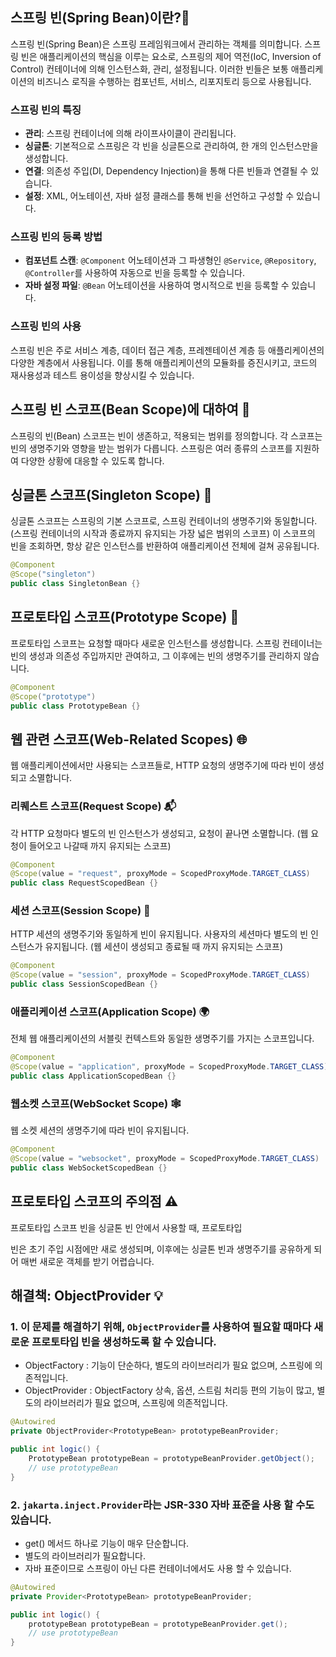 ## 스프링 빈(Spring Bean)이란?🫛
스프링 빈(Spring Bean)은 스프링 프레임워크에서 관리하는 객체를 의미합니다. 스프링 빈은 애플리케이션의 핵심을 이루는 요소로, 스프링의 제어 역전(IoC, Inversion of Control) 컨테이너에 의해 인스턴스화, 관리, 설정됩니다. 이러한 빈들은 보통 애플리케이션의 비즈니스 로직을 수행하는 컴포넌트, 서비스, 리포지토리 등으로 사용됩니다.


### 스프링 빈의 특징

- **관리**: 스프링 컨테이너에 의해 라이프사이클이 관리됩니다.
- **싱글톤**: 기본적으로 스프링은 각 빈을 싱글톤으로 관리하여, 한 개의 인스턴스만을 생성합니다.
- **연결**: 의존성 주입(DI, Dependency Injection)을 통해 다른 빈들과 연결될 수 있습니다.
- **설정**: XML, 어노테이션, 자바 설정 클래스를 통해 빈을 선언하고 구성할 수 있습니다.

### 스프링 빈의 등록 방법

- **컴포넌트 스캔**: `@Component` 어노테이션과 그 파생형인 `@Service`, `@Repository`, `@Controller`를 사용하여 자동으로 빈을 등록할 수 있습니다.
- **자바 설정 파일**: `@Bean` 어노테이션을 사용하여 명시적으로 빈을 등록할 수 있습니다.

### 스프링 빈의 사용

스프링 빈은 주로 서비스 계층, 데이터 접근 계층, 프레젠테이션 계층 등 애플리케이션의 다양한 계층에서 사용됩니다. 이를 통해 애플리케이션의 모듈화를 증진시키고, 코드의 재사용성과 테스트 용이성을 향상시킬 수 있습니다.


## 스프링 빈 스코프(Bean Scope)에 대하여 🌟

스프링의 빈(Bean) 스코프는 빈이 생존하고, 적용되는 범위를 정의합니다. 각 스코프는 빈의 생명주기와 영향을 받는 범위가 다릅니다. 스프링은 여러 종류의 스코프를 지원하여 다양한 상황에 대응할 수 있도록 합니다.

## 싱글톤 스코프(Singleton Scope) 🏰

싱글톤 스코프는 스프링의 기본 스코프로, 스프링 컨테이너의 생명주기와 동일합니다. (스프링 컨테이너의 시작과 종료까지 유지되는 가장 넓은 범위의 스코프) 이 스코프의 빈을 조회하면, 항상 같은 인스턴스를 반환하여 애플리케이션 전체에 걸쳐 공유됩니다.

```java
@Component
@Scope("singleton")
public class SingletonBean {}
```

## 프로토타입 스코프(Prototype Scope) 🌱

프로토타입 스코프는 요청할 때마다 새로운 인스턴스를 생성합니다. 스프링 컨테이너는 빈의 생성과 의존성 주입까지만 관여하고, 그 이후에는 빈의 생명주기를 관리하지 않습니다.

```java
@Component
@Scope("prototype")
public class PrototypeBean {}
```

## 웹 관련 스코프(Web-Related Scopes) 🌐

웹 애플리케이션에서만 사용되는 스코프들로, HTTP 요청의 생명주기에 따라 빈이 생성되고 소멸합니다.

### 리퀘스트 스코프(Request Scope) 📬

각 HTTP 요청마다 별도의 빈 인스턴스가 생성되고, 요청이 끝나면 소멸합니다. (웹 요청이 들어오고 나갈때 까지 유지되는 스코프)

```java
@Component
@Scope(value = "request", proxyMode = ScopedProxyMode.TARGET_CLASS)
public class RequestScopedBean {}
```

### 세션 스코프(Session Scope) 🛒

HTTP 세션의 생명주기와 동일하게 빈이 유지됩니다. 사용자의 세션마다 별도의 빈 인스턴스가 유지됩니다. (웹 세션이 생성되고 종료될 때 까지 유지되는 스코프)

```java
@Component
@Scope(value = "session", proxyMode = ScopedProxyMode.TARGET_CLASS)
public class SessionScopedBean {}
```

### 애플리케이션 스코프(Application Scope) 🌍

전체 웹 애플리케이션의 서블릿 컨텍스트와 동일한 생명주기를 가지는 스코프입니다.

```java
@Component
@Scope(value = "application", proxyMode = ScopedProxyMode.TARGET_CLASS)
public class ApplicationScopedBean {}
```

### 웹소켓 스코프(WebSocket Scope) 🕸️

웹 소켓 세션의 생명주기에 따라 빈이 유지됩니다.

```java
@Component
@Scope(value = "websocket", proxyMode = ScopedProxyMode.TARGET_CLASS)
public class WebSocketScopedBean {}
```

## 프로토타입 스코프의 주의점 ⚠️

프로토타입 스코프 빈을 싱글톤 빈 안에서 사용할 때, 프로토타입

 빈은 초기 주입 시점에만 새로 생성되며, 이후에는 싱글톤 빈과 생명주기를 공유하게 되어 매번 새로운 객체를 받기 어렵습니다.

## 해결책: ObjectProvider 💡

### 1. 이 문제를 해결하기 위해, `ObjectProvider`를 사용하여 필요할 때마다 새로운 프로토타입 빈을 생성하도록 할 수 있습니다.

 - ObjectFactory : 기능이 단순하다, 별도의 라이브러리가 필요 없으며, 스프링에 의존적입니다.
 - ObjectProvider : ObjectFactory 상속, 옵션, 스트림 처리등 편의 기능이 많고, 별도의 라이브러리가 필요 없으며, 스프링에 의존적입니다.

```java
@Autowired
private ObjectProvider<PrototypeBean> prototypeBeanProvider;

public int logic() {
    PrototypeBean prototypeBean = prototypeBeanProvider.getObject();
    // use prototypeBean
}
```
### 2. `jakarta.inject.Provider`라는 JSR-330 자바 표준을 사용 할 수도 있습니다.

- get() 메서드 하나로 기능이 매우 단순합니다.
- 별도의 라이브러리가 필요합니다.
- 자바 표준이므로 스프링이 아닌 다른 컨테이너에서도 사용 할 수 있습니다.

```java
@Autowired
private Provider<PrototypeBean> prototypeBeanProvider;

public int logic() {
    prototypeBean prototypeBean = prototypeBeanProvider.get();
    // use prototypeBean
}
```
